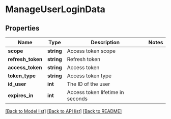 # ManageUserLoginData

## Properties
Name | Type | Description | Notes
------------ | ------------- | ------------- | -------------
**scope** | **string** | Access token scope | 
**refresh_token** | **string** | Refresh token | 
**access_token** | **string** | Access token | 
**token_type** | **string** | Access token type | 
**id_user** | **int** | The ID of the user | 
**expires_in** | **int** | Access token lifetime in seconds | 

[[Back to Model list]](../README.md#documentation-for-models) [[Back to API list]](../README.md#documentation-for-api-endpoints) [[Back to README]](../README.md)


